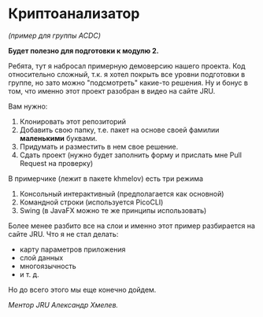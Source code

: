 <h1>Криптоанализатор</h1>

_(пример для группы ACDC)_

__Будет полезно для подготовки к модулю 2.__

Ребята, тут я набросал примерную демоверсию нашего проекта.
Код относительно сложный, 
т.к. я хотел покрыть все уровни подготовки в группе, 
но зато можно "подсмотреть" какие-то решения.
Ну и бонус в том, что именно этот проект разобран в видео на сайте JRU.

Вам нужно:
1. Клонировать этот репозиторий
2. Добавить свою папку, т.е. пакет на основе своей фамилии **маленькими** буквами.
3. Придумать и разместить в нем свое решение.
4. Сдать проект (нужно будет заполнить форму и прислать мне Pull Request на проверку)

В примерчике (лежит в пакете khmelov) есть три режима

1. Консольный интерактивный (предполагается как основной)
2. Командной строки (используется PicoCLI)
3. Swing (в JavaFX можно те же принципы использовать)

Более менее разбито все на слои и именно этот пример разбирается на сайте JRU.
Что я не стал делать:
- карту параметров приложения
- слой данных
- многоязычность
- и т. д.
  
Но до всего этого мы еще конечно дойдем.

_Ментор JRU Александр Хмелев._